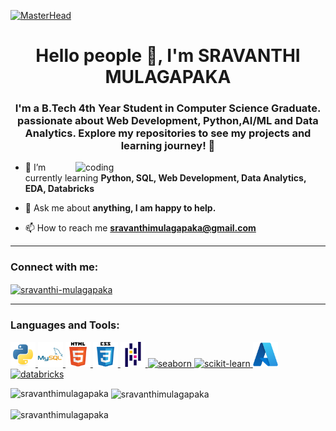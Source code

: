[![MasterHead](https://www.arkasoftwares.com/blog/wp-content/uploads/2018/11/header_banner.jpg)](https://github.com/SravanthiMulagapaka)
<h1 align="center">Hello people 👋, I'm SRAVANTHI MULAGAPAKA</h1>
<h3 align="center">I'm a B.Tech 4th Year Student in Computer Science Graduate. passionate about Web Development, Python,AI/ML and Data Analytics. Explore my repositories to see my projects and learning journey! 🌟</h3>

<img align="right" alt="coding" width="400" src="https://user-images.githubusercontent.com/74038190/221352975-94759904-aa4c-4032-a8ab-b546efb9c478.gif">

- 🌱 I’m currently learning **Python, SQL, Web Development, Data Analytics, EDA, Databricks**

- 💬 Ask me about **anything, I am happy to help.**

- 📫 How to reach me **sravanthimulagapaka@gmail.com**

---

<h3 align="left">Connect with me:</h3>
<p align="left">
  <a href="https://www.linkedin.com/in/sravanthi-mulagapaka/" target="blank">
    <img align="center" src="https://raw.githubusercontent.com/rahuldkjain/github-profile-readme-generator/master/src/images/icons/Social/linked-in-alt.svg" alt="sravanthi-mulagapaka" height="30" width="40" />
  </a>
</p>

---

<h3 align="left">Languages and Tools:</h3>
<p align="left"> 
  <a href="https://www.python.org" target="_blank" rel="noreferrer">
    <img src="https://raw.githubusercontent.com/devicons/devicon/master/icons/python/python-original.svg" alt="python" width="40" height="40"/> 
  </a>
  <a href="https://www.mysql.com/" target="_blank" rel="noreferrer">
    <img src="https://raw.githubusercontent.com/devicons/devicon/master/icons/mysql/mysql-original-wordmark.svg" alt="sql" width="40" height="40"/> 
  </a>
  <a href="https://www.w3.org/html/" target="_blank" rel="noreferrer">
    <img src="https://raw.githubusercontent.com/devicons/devicon/master/icons/html5/html5-original-wordmark.svg" alt="html" width="40" height="40"/> 
  </a> 
  <a href="https://www.w3schools.com/css/" target="_blank" rel="noreferrer">
    <img src="https://raw.githubusercontent.com/devicons/devicon/master/icons/css3/css3-original-wordmark.svg" alt="css" width="40" height="40"/> 
  </a> 
  <a href="https://pandas.pydata.org/" target="_blank" rel="noreferrer">
    <img src="https://raw.githubusercontent.com/devicons/devicon/master/icons/pandas/pandas-original.svg" alt="pandas" width="40" height="40"/>
  </a>
  <a href="https://seaborn.pydata.org/" target="_blank" rel="noreferrer">
    <img src="https://seaborn.pydata.org/_static/logo-wide-lightbg.svg" alt="seaborn" width="80" height="40"/>
  </a>
  <a href="https://scikit-learn.org/" target="_blank" rel="noreferrer">
    <img src="https://upload.wikimedia.org/wikipedia/commons/0/05/Scikit_learn_logo_small.svg" alt="scikit-learn" width="60" height="40"/>
  </a>
  <a href="https://azure.microsoft.com/" target="_blank" rel="noreferrer">
    <img src="https://raw.githubusercontent.com/devicons/devicon/master/icons/azure/azure-original.svg" alt="azure" width="40" height="40"/>
  </a>
  <a href="https://www.databricks.com/" target="_blank" rel="noreferrer">
    <img src="https://avatars.githubusercontent.com/u/69843707?s=200&v=4" alt="databricks" width="40" height="40"/>
  </a> 
</p>


<p><img align="left" src="https://github-readme-stats.vercel.app/api/top-langs?username=sravanthimulagapaka&show_icons=true&locale=en&layout=compact" alt="sravanthimulagapaka" /></p>

<p>&nbsp;<img align="center" src="https://github-readme-stats.vercel.app/api?username=sravanthimulagapaka&show_icons=true&locale=en" alt="sravanthimulagapaka" /></p>

<p><img align="center" src="https://github-readme-streak-stats.herokuapp.com/?user=sravanthimulagapaka&" alt="sravanthimulagapaka" /></p>
